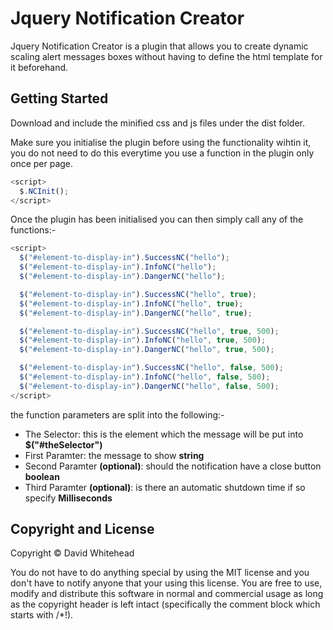 # Jquery Notification Creator

Jquery Notification Creator is a plugin that allows you to create dynamic scaling alert messages boxes without having to define the html template for it beforehand.

## Getting Started
Download and include the minified css and js files under the dist folder.

Make sure you initialise the plugin before using the functionality wihtin it, you do not need to do this everytime you use a function in the plugin only once per page.

```javascript
<script>
  $.NCInit();
</script>
```


Once the plugin has been initialised you can then simply call any of the functions:-
```javascript
<script>	
  $("#element-to-display-in").SuccessNC("hello");
  $("#element-to-display-in").InfoNC("hello");
  $("#element-to-display-in").DangerNC("hello");	

  $("#element-to-display-in").SuccessNC("hello", true);
  $("#element-to-display-in").InfoNC("hello", true);
  $("#element-to-display-in").DangerNC("hello", true);

  $("#element-to-display-in").SuccessNC("hello", true, 500);
  $("#element-to-display-in").InfoNC("hello", true, 500);
  $("#element-to-display-in").DangerNC("hello", true, 500);

  $("#element-to-display-in").SuccessNC("hello", false, 500);
  $("#element-to-display-in").InfoNC("hello", false, 500);
  $("#element-to-display-in").DangerNC("hello", false, 500);
</script>
```


the function parameters are split into the following:-

* The Selector: this is the element which the message will be put into **$("#theSelector")**
* First Paramter: the message to show **string**
* Second Paramter **(optional)**: should the notification have a close button **boolean**
* Third Paramter **(optional)**: is there an automatic shutdown time if so specify **Milliseconds**

## Copyright and License
Copyright &copy; David Whitehead

You do not have to do anything special by using the MIT license and you don't have to notify anyone that your using this license. You are free to use, modify and distribute this software in normal and commercial usage as long as the copyright header is left intact (specifically the comment block which starts with /*!).